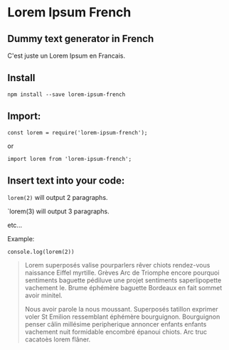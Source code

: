 # Lorem Ipsum French
## Dummy text generator in French
C'est juste un Lorem Ipsum en Francais.



## Install

`npm install --save lorem-ipsum-french`


## Import:

`const lorem = require('lorem-ipsum-french');`

or

`import lorem from 'lorem-ipsum-french';`


## Insert text into your code:


`lorem(2)` will output 2 paragraphs.

`lorem(3) will output 3 paragraphs.

etc...

Example:

`console.log(lorem(2))`

> Lorem superposés valise pourparlers rêver chiots rendez-vous naissance Eiffel myrtille. Grèves Arc de Triomphe encore pourquoi sentiments baguette pédiluve une projet sentiments saperlipopette vachement le. Brume éphémère baguette Bordeaux en fait sommet avoir minitel.
>
> Nous avoir parole la nous moussant. Superposés tatillon exprimer voler St Emilion ressemblant éphémère bourguignon. Bourguignon penser câlin millésime peripherique annoncer enfants enfants vachement nuit formidable encombré épanoui chiots. Arc truc cacatoès lorem flâner.
